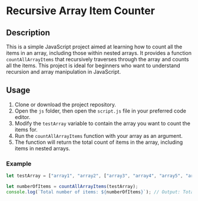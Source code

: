 # Recursive Array Item Counter

## Description
This is a simple JavaScript project aimed at learning how to count all the items in an array, including those within nested arrays. It provides a function `countAllArrayItems` that recursively traverses through the array and counts all the items. This project is ideal for beginners who want to understand recursion and array manipulation in JavaScript.

## Usage
1. Clone or download the project repository.
2. Open the `js` folder, then open the `script.js` file in your preferred code editor.
3. Modify the `testArray` variable to contain the array you want to count the items for.
4. Run the `countAllArrayItems` function with your array as an argument.
5. The function will return the total count of items in the array, including items in nested arrays.

### Example
```javascript
let testArray = ["array1", "array2", ["array3", "array4", "array5", "array6", ["array7", "array8", ["array9", "array10"]]], ["array11", "array12"], "array13"];

let numberOfItems = countAllArrayItems(testArray);
console.log(`Total number of items: ${numberOfItems}`); // Output: Total number of items: 13
